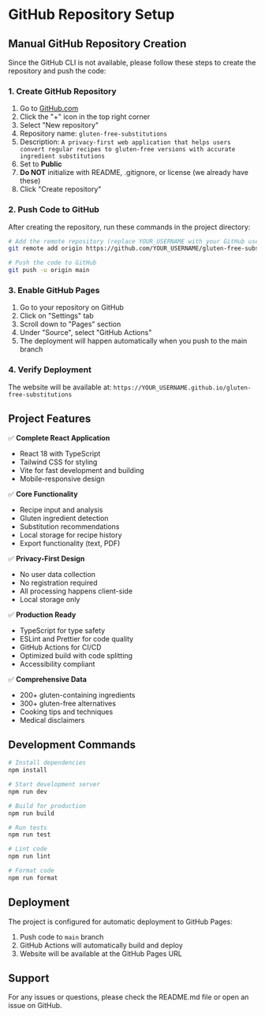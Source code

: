 # GitHub Repository Setup

## Manual GitHub Repository Creation

Since the GitHub CLI is not available, please follow these steps to create the repository and push the code:

### 1. Create GitHub Repository

1. Go to [GitHub.com](https://github.com)
2. Click the "+" icon in the top right corner
3. Select "New repository"
4. Repository name: `gluten-free-substitutions`
5. Description: `A privacy-first web application that helps users convert regular recipes to gluten-free versions with accurate ingredient substitutions`
6. Set to **Public**
7. **Do NOT** initialize with README, .gitignore, or license (we already have these)
8. Click "Create repository"

### 2. Push Code to GitHub

After creating the repository, run these commands in the project directory:

```bash
# Add the remote repository (replace YOUR_USERNAME with your GitHub username)
git remote add origin https://github.com/YOUR_USERNAME/gluten-free-substitutions.git

# Push the code to GitHub
git push -u origin main
```

### 3. Enable GitHub Pages

1. Go to your repository on GitHub
2. Click on "Settings" tab
3. Scroll down to "Pages" section
4. Under "Source", select "GitHub Actions"
5. The deployment will happen automatically when you push to the main branch

### 4. Verify Deployment

The website will be available at:
`https://YOUR_USERNAME.github.io/gluten-free-substitutions`

## Project Features

✅ **Complete React Application**
- React 18 with TypeScript
- Tailwind CSS for styling
- Vite for fast development and building
- Mobile-responsive design

✅ **Core Functionality**
- Recipe input and analysis
- Gluten ingredient detection
- Substitution recommendations
- Local storage for recipe history
- Export functionality (text, PDF)

✅ **Privacy-First Design**
- No user data collection
- No registration required
- All processing happens client-side
- Local storage only

✅ **Production Ready**
- TypeScript for type safety
- ESLint and Prettier for code quality
- GitHub Actions for CI/CD
- Optimized build with code splitting
- Accessibility compliant

✅ **Comprehensive Data**
- 200+ gluten-containing ingredients
- 300+ gluten-free alternatives
- Cooking tips and techniques
- Medical disclaimers

## Development Commands

```bash
# Install dependencies
npm install

# Start development server
npm run dev

# Build for production
npm run build

# Run tests
npm run test

# Lint code
npm run lint

# Format code
npm run format
```

## Deployment

The project is configured for automatic deployment to GitHub Pages:

1. Push code to `main` branch
2. GitHub Actions will automatically build and deploy
3. Website will be available at the GitHub Pages URL

## Support

For any issues or questions, please check the README.md file or open an issue on GitHub.
